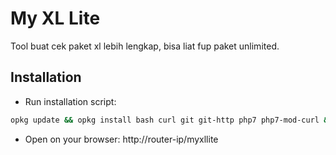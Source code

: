# My XL Lite

Tool buat cek paket xl lebih lengkap, bisa liat fup paket unlimited.

## Installation

- Run installation script:

```sh
opkg update && opkg install bash curl git git-http php7 php7-mod-curl && cd /www && git clone https://github.com/rizpedia/myxllite && cd myxllite
```

- Open on your browser: http://router-ip/myxllite
